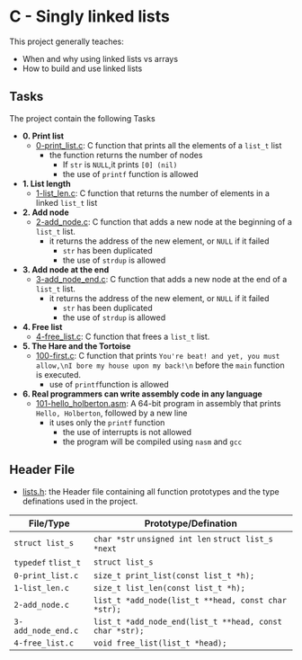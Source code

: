 # C - Singly linked lists

This project generally teaches:
- When and why using linked lists vs arrays
- How to build and use linked lists

## Tasks

The project contain the following Tasks

* **0. Print list**
  * [0-print_list.c](0-print_list.c): C function that prints all the elements of a `list_t` list
	  - the function returns the number of nodes
		- If `str` is `NULL`,it prints `[0] (nil)`
		- the use of `printf` function is allowed
* **1. List length**
  * [1-list_len.c](1-list_len.c): C function that returns the number of elements in a linked `list_t` list
* **2. Add node**
  * [2-add_node.c](2-add_node.c): C function that adds a new node at the beginning of a `list_t` list.
	  - it returns the address of the new element, or `NULL` if it failed
		- `str` has been duplicated
		- the use of `strdup` is allowed
* **3. Add node at the end**
  * [3-add_node_end.c](3-add_node_end.c): C function that adds a new node at the end of a `list_t` list.
	  - it returns the address of the new element, or `NULL` if it failed
		- `str` has been duplicated
		- the use of `strdup` is allowed
* **4. Free list**
  * [4-free_list.c](4-free_list.c): C function that frees a `list_t` list.
* **5. The Hare and the Tortoise**
  * [100-first.c](100-first.c): C function that prints `You're beat! and yet, you must allow,\nI bore my house upon my back!\n` before the `main` function is executed.
	 - use of `printf`function is allowed
* **6. Real programmers can write assembly code in any language**
  * [101-hello_holberton.asm](101-hello_holberton.asm): A 64-bit program in assembly that prints `Hello, Holberton`, followed by a new line
	  - it uses only the `printf` function
		- the use of interrupts is not allowed
		- the program will be compiled using `nasm` and `gcc`
## Header File
* [lists.h](lists.h): the Header file containing all function prototypes and the type definations used in the project.

|File/Type|Prototype/Defination|
|---------|--------------------|
|`struct list_s`|`char *str` `unsigned int len` `struct list_s *next`|
|`typedef` `tlist_t`|`struct list_s`|
|`0-print_list.c`|`size_t print_list(const list_t *h);`|
|`1-list_len.c`|`size_t list_len(const list_t *h);`|
|`2-add_node.c`|`list_t *add_node(list_t **head, const char *str);`|
|`3-add_node_end.c`|`list_t *add_node_end(list_t **head, const char *str);`|
|`4-free_list.c`|`void free_list(list_t *head);`|
